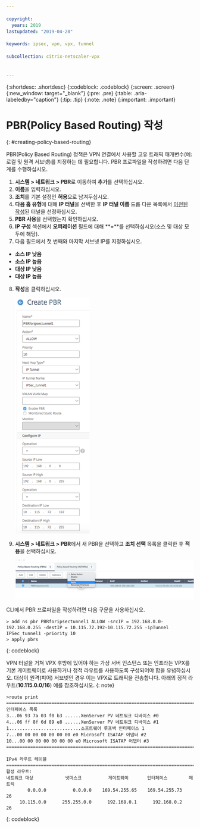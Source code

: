 ```yaml
---

copyright:
  years: 2019
lastupdated: "2019-04-28"

keywords: ipsec, vpn, vpx, tunnel

subcollection: citrix-netscaler-vpx


---
```


{:shortdesc: .shortdesc}
{:codeblock: .codeblock}
{:screen: .screen}
{:new_window: target="_blank"}
{:pre: .pre}
{:table: .aria-labeledby="caption"}
{:tip: .tip}
{:note: .note}
{:important: .important}

# PBR(Policy Based Routing) 작성
{: #creating-policy-based-routing}

PBR(Policy Based Routing) 정책은 VPN 연결에서 사용할 고유 트래픽 매개변수(예: 로컬 및 원격 서브넷)를 지정하는 데 필요합니다. PBR 프로파일을 작성하려면 다음 단계를 수행하십시오.

1.	**시스템 > 네트워크 > PBR**로 이동하여 **추가**를 선택하십시오.
2.	**이름**을 입력하십시오.
3.	**조치**를 기본 설정인 **허용**으로 남겨두십시오. 
4.	**다음 홉 유형**에 대해 **IP 터널**을 선택한 후 **IP 터널 이름** 드롭 다운 목록에서 [이전된 작성](/docs/infrastructure/citrix-netscaler-vpx?topic=citrix-netscaler-vpx-creating-ip-tunnel)된 터널을 선정하십시오.
5.	**PBR 사용**을 선택했는지 확인하십시오.
6.	**IP 구성** 섹션에서 **오퍼레이션** 필드에 대해 **=**를 선택하십시오(소스 및 대상 모두에 해당). 
7.	다음 필드에서 첫 번째와 마지막 서브넷 IP를 지정하십시오. 
  *	**소스 IP 낮음**
  *	**소스 IP 높음**
  *	**대상 IP 낮음**
  *	**대상 IP 높음**
8.	**작성**을 클릭하십시오.

    <img src="images/ipseCreatePBR1.png" alt="그림" style="width: 200px;"/>

9.	**시스템 > 네트워크 > PBR**에서 새 PBR을 선택하고 **조치 선택** 목록을 클릭한 후 **적용**을 선택하십시오.

    <img src="images/ipsecCreatePBR2.png" alt="그림" style="width: 600px;"/>

CLI에서 PBR 프로파일을 작성하려면 다음 구문을 사용하십시오. 

  ```
  > add ns pbr PBRforipsectunnel1 ALLOW -srcIP = 192.168.0.0-192.168.0.255 -destIP = 10.115.72.192-10.115.72.255 -ipTunnel
  IPSec_tunnel1 -priority 10
  > apply pbrs
  
  ```
  {: codeblock}

  VPN 터널을 거쳐 VPX 후방에 있어야 하는 가상 서버 인스턴스 또는 인프라는 VPX를 기본 게이트웨이로 사용하거나 정적 라우트를 사용하도록 구성되어야 함을 유념하십시오. 대상이 원격(피어) 서브넷인 경우 이는 VPX로 트래픽을 전송합니다. 아래의 정적 라우트(**10.115.0.0/16**) 예를 참조하십시오.
  {: note}

  ```
  >route print
  ===========================================================================
  인터페이스 목록
  3...06 93 7a 03 f0 b3 ......XenServer PV 네트워크 디바이스 #0
  4...06 ff 8f 6d 89 e8 ......XenServer PV 네트워크 디바이스 #1
  1...........................소프트웨어 루프백 인터페이스 1
  7...00 00 00 00 00 00 00 e0 Microsoft ISATAP 어댑터 #2
  10...00 00 00 00 00 00 00 e0 Microsoft ISATAP 어댑터 #3
  ===========================================================================
  
  IPv4 라우트 테이블
  ===========================================================================
  활성 라우트:
  네트워크 대상            넷마스크          게이트웨이       인터페이스        메트릭
          0.0.0.0          0.0.0.0    169.54.255.65    169.54.255.73     26
       10.115.0.0      255.255.0.0      192.168.0.1      192.168.0.2     26

  ```
  {: codeblock}
